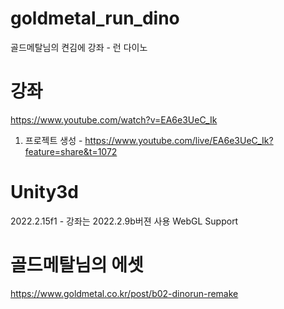 # goldmetal_run_dino
골드메탈님의 켠김에 강좌 - 런 다이노

# 강좌
https://www.youtube.com/watch?v=EA6e3UeC_Ik
01. 프로젝트 생성 - https://www.youtube.com/live/EA6e3UeC_Ik?feature=share&t=1072

# Unity3d
2022.2.15f1 - 강좌는 2022.2.9b버젼 사용
WebGL Support

# 골드메탈님의 에셋
https://www.goldmetal.co.kr/post/b02-dinorun-remake
